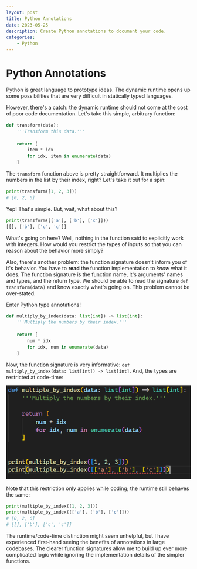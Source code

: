```yaml
---
layout: post
title: Python Annotations
date: 2023-05-25
description: Create Python annotations to document your code.
categories:
    - Python
---
```


# Python Annotations

Python is great language to prototype ideas.  The dynamic runtime opens up some possibilities that are very difficult in statically typed languages.  

However, there's a catch:  the dynamic runtime should not come at the cost of poor code documentation.  Let's take this simple, arbitrary function:

```python
def transform(data):
    '''Transform this data.'''

    return [
        item * idx
        for idx, item in enumerate(data)
    ]
```

The `transform` function above is pretty straightforward.  It multiplies the numbers in the list by their index, right?  Let's take it out for a spin:

```python
print(transform([1, 2, 3]))
# [0, 2, 6]
```

Yep!  That's simple.  But, wait, what about this?

```python
print(transform([['a'], ['b'], ['c']]))
[[], ['b'], ['c', 'c']]
```

What's going on here?  Well, nothing in the function said to explicitly work with integers.  How would you restrict the types of inputs so that you can reason about the behavior more simply?  

Also, there's another problem:  the function signature doesn't inform you of it's behavior.  You have to **read** the function implementation to *know* what it does.  The function signature is the function name, it's arguments' names and types, and the return type.  We should be able to read the signature `def transform(data)` and know exactly what's going on.  This problem cannot be over-stated.

Enter Python type annotations!  

```python
def multiply_by_index(data: list[int]) -> list[int]:
    '''Multiply the numbers by their index.'''

    return [
        num * idx
        for idx, num in enumerate(data)
    ]
```

Now, the function signature is very informative:  `def multiply_by_index(data: list[int]) -> list[int]`.  And, the types are restricted at code-time:

![](assets/python-annotations.png)

Note that this restriction only applies while coding; the runtime still behaves the same:

```python
print(multiple_by_index([1, 2, 3]))
print(multiple_by_index([['a'], ['b'], ['c']]))
# [0, 2, 6]
# [[], ['b'], ['c', 'c']]
```

The runtime/code-time distinction might seem unhelpful, but I have experienced first-hand seeing the benefits of annotations in large codebases.  The clearer function signatures allow me to build up ever more complicated logic while ignoring the implementation details of the simpler functions.